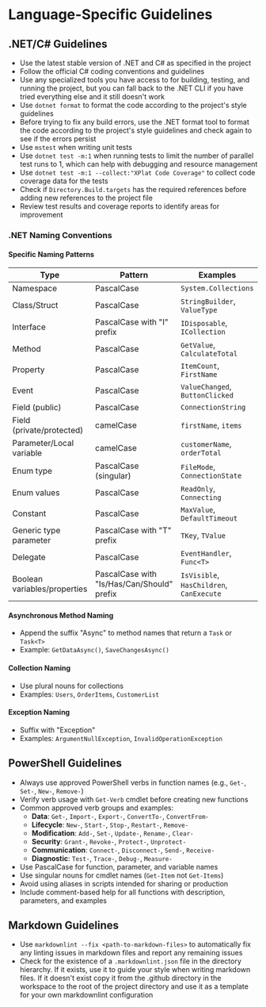 # Language-Specific Guidelines

## .NET/C# Guidelines

- Use the latest stable version of .NET and C# as specified in the project
- Follow the official C# coding conventions and guidelines
- Use any specialized tools you have access to for building, testing, and running the project, but you can fall back to the .NET CLI if you have tried everything else and it still doesn't work
- Use `dotnet format` to format the code according to the project's style guidelines
- Before trying to fix any build errors, use the .NET format tool to format the code according to the project's style guidelines and check again to see if the errors persist
- Use `mstest` when writing unit tests
- Use `dotnet test -m:1` when running tests to limit the number of parallel test runs to 1, which can help with debugging and resource management
- Use `dotnet test -m:1 --collect:"XPlat Code Coverage"` to collect code coverage data for the tests
- Check if `Directory.Build.targets` has the required references before adding new references to the project file
- Review test results and coverage reports to identify areas for improvement

### .NET Naming Conventions

#### Specific Naming Patterns

| Type | Pattern | Examples |
|------|---------|----------|
| Namespace | PascalCase | `System.Collections` |
| Class/Struct | PascalCase | `StringBuilder`, `ValueType` |
| Interface | PascalCase with "I" prefix | `IDisposable`, `ICollection` |
| Method | PascalCase | `GetValue`, `CalculateTotal` |
| Property | PascalCase | `ItemCount`, `FirstName` |
| Event | PascalCase | `ValueChanged`, `ButtonClicked` |
| Field (public) | PascalCase | `ConnectionString` |
| Field (private/protected) | camelCase | `firstName`, `items` |
| Parameter/Local variable | camelCase | `customerName`, `orderTotal` |
| Enum type | PascalCase (singular) | `FileMode`, `ConnectionState` |
| Enum values | PascalCase | `ReadOnly`, `Connecting` |
| Constant | PascalCase | `MaxValue`, `DefaultTimeout` |
| Generic type parameter | PascalCase with "T" prefix | `TKey`, `TValue` |
| Delegate | PascalCase | `EventHandler`, `Func<T>` |
| Boolean variables/properties | PascalCase with "Is/Has/Can/Should" prefix | `IsVisible`, `HasChildren`, `CanExecute` |

#### Asynchronous Method Naming

- Append the suffix "Async" to method names that return a `Task` or `Task<T>`
- Example: `GetDataAsync()`, `SaveChangesAsync()`

#### Collection Naming

- Use plural nouns for collections
- Examples: `Users`, `OrderItems`, `CustomerList`

#### Exception Naming

- Suffix with "Exception"
- Examples: `ArgumentNullException`, `InvalidOperationException`

## PowerShell Guidelines

- Always use approved PowerShell verbs in function names (e.g., `Get-`, `Set-`, `New-`, `Remove-`)
- Verify verb usage with `Get-Verb` cmdlet before creating new functions
- Common approved verb groups and examples:
  - **Data**: `Get-`, `Import-`, `Export-`, `ConvertTo-`, `ConvertFrom-`
  - **Lifecycle**: `New-`, `Start-`, `Stop-`, `Restart-`, `Remove-`
  - **Modification**: `Add-`, `Set-`, `Update-`, `Rename-`, `Clear-`
  - **Security**: `Grant-`, `Revoke-`, `Protect-`, `Unprotect-`
  - **Communication**: `Connect-`, `Disconnect-`, `Send-`, `Receive-`
  - **Diagnostic**: `Test-`, `Trace-`, `Debug-`, `Measure-`
- Use PascalCase for function, parameter, and variable names
- Use singular nouns for cmdlet names (`Get-Item` not `Get-Items`)
- Avoid using aliases in scripts intended for sharing or production
- Include comment-based help for all functions with description, parameters, and examples

## Markdown Guidelines

- Use `markdownlint --fix <path-to-markdown-files>` to automatically fix any linting issues in markdown files and report any remaining issues
- Check for the existence of a `.markdownlint.json` file in the directory hierarchy. If it exists, use it to guide your style when writing markdown files. If it doesn't exist copy it from the .github directory in the workspace to the root of the project directory and use it as a template for your own markdownlint configuration
